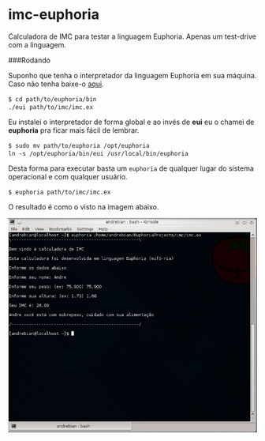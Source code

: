 imc-euphoria
============

Calculadora de IMC para testar a linguagem Euphoria. Apenas um test-drive com a linguagem.

###Rodando

Suponho que tenha o interpretador da linguagem Euphoria em sua máquina. Caso não tenha baixe-o [aqui](http://openeuphoria.org/wiki/view/DownloadEuphoria.wc).

```shell
$ cd path/to/euphoria/bin
./eui path/to/imc/imc.ex
```

Eu instalei o interpretador de forma global e ao invés de **eui** eu o chamei de **euphoria** pra ficar mais fácil de lembrar.

```shell
$ sudo mv path/to/euphoria /opt/euphoria
ln -s /opt/euphoria/bin/eui /usr/local/bin/euphoria
```

Desta forma para executar basta um `euphoria` de qualquer lugar do sistema operacional e com qualquer usuário.

```shell
$ euphoria path/to/imc/imc.ex
```

O resultado é como o visto na imagem abaixo.

![enter image description here](https://raw.githubusercontent.com/andrebian/imc-euphoria/master/screenshot.png)
